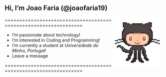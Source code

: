 ## Hi, I’m Joao Faria (@joaofaria19) 
<img align='right' src="https://raw.githubusercontent.com/joaofaria19/joaofaria19/master/github.gif" width="160px">
================================================================

- I’m passionate about technology! 
- I’m interested in Coding and Programming! 
- I’m currently a student at _Universidade do Minho, Portugal_!
- Leave a message

================================================================
<!---
joaofaria19/joaofaria19 is a ✨ special ✨ repository because its `README.md` (this file) appears on your GitHub profile.
You can click the Preview link to take a look at your changes.
--->
